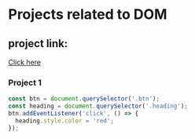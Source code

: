 # Projects related to DOM

## project link: 
[Click here](https://stackblitz.com/edit/dom-project-chaiaurcode?file=index.html)

### Project 1 
```javascript
const btn = document.querySelector('.btn');
const heading = document.querySelector('.heading');
btn.addEventListener('click', () => {
  heading.style.color = 'red';
});
```